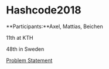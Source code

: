 # Hashcode2018

**Participants:**Axel, Mattias, Beichen

11th at KTH

48th in Sweden

[Problem Statement](https://github.com/AxlLind/Hashcode2018/blob/master/online_qualification_round_2018.pdf)
